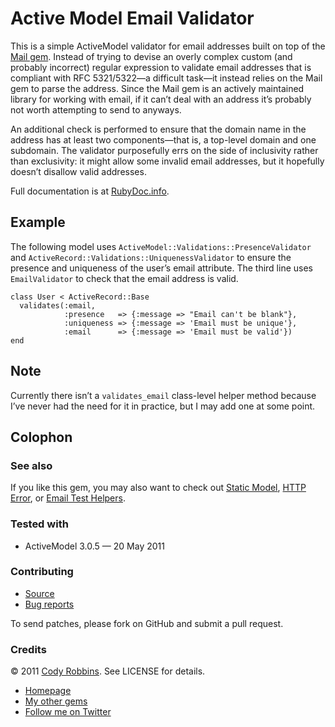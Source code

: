 Active Model Email Validator
============================

This is a simple ActiveModel validator for email addresses built on top of the [Mail gem](http://rubygems.org/gems/mail). Instead of trying to devise an overly complex custom (and probably incorrect) regular expression to validate email addresses that is compliant with RFC 5321/5322—a difficult task—it instead relies on the Mail gem to parse the address. Since the Mail gem is an actively maintained library for working with email, if it can’t deal with an address it’s probably not worth attempting to send to anyways.

An additional check is performed to ensure that the domain name in the address has at least two components—that is, a top-level domain and one subdomain. The validator purposefully errs on the side of inclusivity rather than exclusivity: it might allow some invalid email addresses, but it hopefully doesn’t disallow valid addresses.

Full documentation is at [RubyDoc.info](http://rubydoc.info/gems/active-model-email-validator).

Example
-------

The following model uses `ActiveModel::Validations::PresenceValidator` and `ActiveRecord::Validations::UniquenessValidator` to ensure the presence and uniqueness of the user’s email attribute. The third line uses `EmailValidator` to check that the email address is valid.

    class User < ActiveRecord::Base
      validates(:email,
                :presence   => {:message => "Email can't be blank"},
                :uniqueness => {:message => 'Email must be unique'},
                :email      => {:message => 'Email must be valid'})
    end

Note
----

Currently there isn’t a `validates_email` class-level helper method because I’ve never had the need for it in practice, but I may add one at some point.

Colophon
--------

### See also

If you like this gem, you may also want to check out [Static Model](http://codyrobbins.com/software/static-model), [HTTP Error](http://codyrobbins.com/software/http-error), or [Email Test Helpers](http://codyrobbins.com/software/email-test-helpers).

### Tested with

* ActiveModel 3.0.5 — 20 May 2011

### Contributing

* [Source](https://github.com/codyrobbins/active-model-email-validator)
* [Bug reports](https://github.com/codyrobbins/active-model-email-validator/issues)

To send patches, please fork on GitHub and submit a pull request.

### Credits

© 2011 [Cody Robbins](http://codyrobbins.com/). See LICENSE for details.

* [Homepage](http://codyrobbins.com/software/active-model-email-validator)
* [My other gems](http://codyrobbins.com/software#gems)
* [Follow me on Twitter](http://twitter.com/codyrobbins)